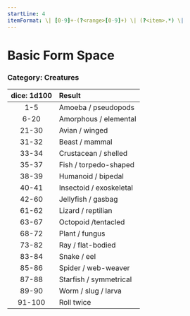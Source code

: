```yaml
---
startLine: 4
itemFormat: \| [0-9]+-(?<range>[0-9]+) \| (?<item>.*) \|
---
```

# Basic Form Space
### Category: Creatures

| dice: 1d100 | Result |
|:----:|:-------|
| 1-5 | Amoeba / pseudopods |
| 6-20 | Amorphous / elemental |
| 21-30 | Avian / winged |
| 31-32 | Beast / mammal |
| 33-34 | Crustacean / shelled |
| 35-37 | Fish / torpedo-shaped |
| 38-39 | Humanoid / bipedal |
| 40-41 | Insectoid / exoskeletal |
| 42-60 | Jellyfish / gasbag |
| 61-62 | Lizard / reptilian |
| 63-67 | Octopoid /tentacled |
| 68-72 | Plant / fungus |
| 73-82 | Ray / flat-bodied |
| 83-84 | Snake / eel |
| 85-86 | Spider / web-weaver |
| 87-88 | Starfish / symmetrical |
| 89-90 | Worm / slug / larva |
| 91-100 | Roll twice |